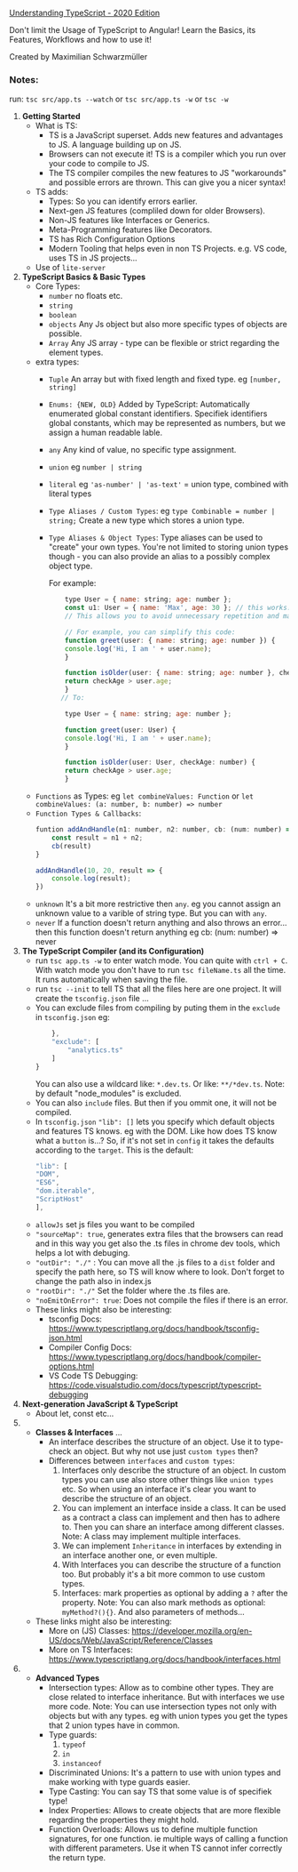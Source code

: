 [Understanding TypeScript - 2020 Edition](https://www.udemy.com/course/understanding-typescript/)

Don't limit the Usage of TypeScript to Angular! Learn the Basics, its Features, Workflows and how to use it!

Created by Maximilian Schwarzmüller

### Notes:
run: 
`tsc src/app.ts --watch`
or
`tsc src/app.ts -w`
or 
`tsc -w`

1. **Getting Started**
    - What is TS:
        - TS is a JavaScript superset. Adds new features and advantages to JS. A language building up on JS.
        - Browsers can not execute it! TS is a compiler which you run over your code to compile to JS.
        - The TS compiler compiles the new features to JS "workarounds" and possible errors are thrown. This can give you a nicer syntax!
    - TS adds:
        - Types: So you can identify errors earlier.
        - Next-gen JS features (compliled down for older Browsers).
        - Non-JS features like Interfaces or Generics.
        - Meta-Programming features like Decorators.
        - TS has Rich Configuration Options
        - Modern Tooling that helps even in non TS Projects. e.g. VS code, uses TS in JS projects...
    - Use of `lite-server`
2. **TypeScript Basics & Basic Types**
   - Core Types:
     - `number` no floats etc.
     - `string`
     - `boolean`
     - `objects` Any Js object but also more specific types of objects are possible.
     - `Array` Any JS array - type can be flexible or strict regarding the element types.
   - extra types:
     - `Tuple` An array but with fixed length and fixed type. eg `[number, string]`
     - `Enums: {NEW, OLD}` Added by TypeScript: Automatically enumerated global constant identifiers. Specifiek identifiers    global constants, which may be represented as numbers, but we assign a human readable lable.
     - `any` Any kind of value, no specific type assignment.
     - `union` eg `number | string`
     - `literal` eg `'as-number' | 'as-text'` = union type, combined with literal types
     - `Type Aliases / Custom Types`: eg `type Combinable = number | string;` Create a new type which stores a union type. 
     - `Type Aliases & Object Types`: Type aliases can be used to "create" your own types. You're not limited to storing       union types though - you can also provide an alias to a possibly complex object type.

       For example:

        ```js
            type User = { name: string; age: number };
            const u1: User = { name: 'Max', age: 30 }; // this works!
            // This allows you to avoid unnecessary repetition and manage types centrally.

            // For example, you can simplify this code:
            function greet(user: { name: string; age: number }) {
            console.log('Hi, I am ' + user.name);
            }

            function isOlder(user: { name: string; age: number }, checkAge: number) {
            return checkAge > user.age;
            }
           // To:

            type User = { name: string; age: number };

            function greet(user: User) {
            console.log('Hi, I am ' + user.name);
            }

            function isOlder(user: User, checkAge: number) {
            return checkAge > user.age;
            }
        ```
    - `Functions` as Types: eg `let combineValues: Function` or `let combineValues: (a: number, b: number) => number`
    - `Function Types & Callbacks`: 
        ```js 
        funtion addAndHandle(n1: number, n2: number, cb: (num: number) => void) {
            const result = n1 + n2;
            cb(result)
        }

        addAndHandle(10, 20, result => {
            console.log(result);
        })
        ```
    - `unknown` It's a bit more restrictive then `any`. eg you cannot assign an unknown value to a varible of string type. But you can with `any`. 
    - `never` If a function doesn't return anything and also throws an error... then this function doesn't return anything eg cb: (num: number) => never 
3. **The TypeScript Compiler (and its Configuration)**
    - run `tsc app.ts -w` to enter watch mode. You can quite with `ctrl + C`. With watch mode you don't have to run `tsc fileName.ts` all the time. It runs automatically when saving the file.
    - run `tsc --init` to tell TS that all the files here are one project. It will create the  `tsconfig.json` file ...
    - You can exclude files from compiling by puting them in the `exclude` in `tsconfig.json` 
      eg:
        ```js
            },
            "exclude": [
                "analytics.ts"
            ]
        }
        ```
      You can also use a wildcard like: `*.dev.ts`. Or like: `**/*dev.ts`. Note: by default "node_modules" is excluded.
    - You can also `include` files. But then if you ommit one, it will not be compiled.
    - In `tsconfig.json` `"lib": []` lets you specify which default objects and features TS knows. eg with the DOM. Like how does TS know what a  `button` is...? So, if it's not set in `config` it takes the defaults according to the `target`.
    This is the default:
        ```js
        "lib": [
        "DOM",
        "ES6",
        "dom.iterable",
        "ScriptHost"
        ], 
        ```
    - `allowJs` set js files you want to be compiled
    - `"sourceMap": true`, generates extra files that the browsers can read and in this way you get also the .ts files in chrome dev tools, which helps a lot with debuging.
    - `"outDir": "./"` : You can move all the .js files to a `dist` folder and specify the path here, so TS will know where to look. Don't forget to change the path also in index.js
    - `"rootDir": "./"` Set the folder where the .ts files are.
    - `"noEmitOnError": true`: Does not compile the files if there is an error.
    - These links might also be interesting:
        - tsconfig Docs: https://www.typescriptlang.org/docs/handbook/tsconfig-json.html
        - Compiler Config Docs: https://www.typescriptlang.org/docs/handbook/compiler-options.html
        - VS Code TS Debugging: https://code.visualstudio.com/docs/typescript/typescript-debugging    
4. **Next-generation JavaScript & TypeScript** 
    - About let, const etc...
5.  - **Classes & Interfaces** ...
        - An interface describes the structure of an object. Use it to type-check an object. But why not use just `custom types` then?
         - Differences between `interfaces` and `custom types`:
            1. Interfaces only describe the structure of an object. In custom types you can use also store other things like `union types` etc. So when using an interface it's clear you want to describe the structure of an object.
            2. You can implement an interface inside a class. It can be used as a contract a class can implement and then has to adhere to. Then you can share an interface among different classes. Note: A class may implement multiple interfaces. 
            3. We can implement `Inheritance` in interfaces by extending in an interface another one, or even multiple.
            4. With Interfaces you can describe the structure of a function too. But probably it's a bit more common to use custom types.
            5. Interfaces: mark properties as optional by adding a `?` after the property. Note: You can also mark methods as optional: `myMethod?(){}`. And also parameters of methods...
    - These links might also be interesting:
        - More on (JS) Classes: https://developer.mozilla.org/en-US/docs/Web/JavaScript/Reference/Classes
        - More on TS Interfaces: https://www.typescriptlang.org/docs/handbook/interfaces.html
6.  - **Advanced Types**
        - Intersection types: Allow as to combine other types. They are close related to interface inheritance. But with interfaces we use more code. Note: You can use intersection types not only with objects but with any types. eg with union types you get the types that 2 union types have in common. 
        - Type guards: 
            1. `typeof`
            2. `in`
            3. `instanceof`
        - Discriminated Unions: It's a pattern to use with union types and make working with type guards easier.
        - Type Casting: You can say TS that some value is of specifiek type!
        - Index Properties: Allows to create objects that are more flexible regarding the properties they might hold.
        - Function Overloads: Allows us to define multiple function signatures, for one function. ie multiple ways of calling a function with different parameters. Use it when TS cannot infer correctly the return type.
         

